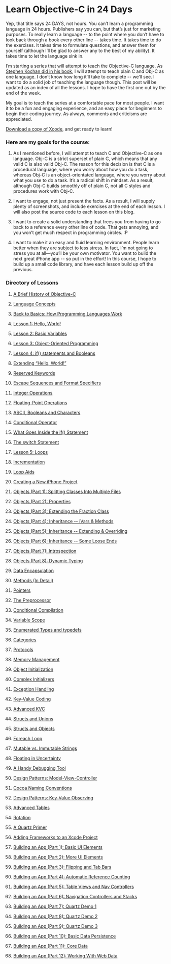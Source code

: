 # Learn Objective-C in 24 Days

Yep, that title says 24 DAYS, not hours. You can’t learn a programming language in 24 hours. Publishers say you can, but that’s just for marketing purposes. To really learn a language -- to the point where you don’t have to look back through a book every other line -- takes time. It takes time to do the exercises. It takes time to formulate questions, and answer them for yourself (although I’ll be glad to answer any to the best of my ability). It takes time to let the language sink in.

I’m starting a series that will attempt to teach the Objective-C language. As [Stephen Kochan did in his book](https://www.amazon.com/Programming-Objective-C-2-0-Stephen-Kochan/dp/0321566157/), I will attempt to teach plain C and Obj-C as one language. I don’t know how long it’ll take to complete -- we’ll see. I want to do a solid job of teaching the language though. This post will be updated as an index of all the lessons. I hope to have the first one out by the end of the week.

My goal is to teach the series at a comfortable pace for most people. I want it to be a fun and engaging experience, and an easy place for beginners to begin their coding journey. As always, comments and criticisms are appreciated.

[Download a copy of Xcode](https://developer.apple.com/xcode/downloads/), and get ready to learn!

### Here are my goals for the course:

1. As I mentioned before, I will attempt to teach C and Objective-C as one language. Obj-C is a strict superset of plain C, which means that any valid C is also valid Obj-C. The reason for this decision is that C is a procedural language, where you worry about how you do a task, whereas Obj-C is an object-orientated language, where you worry about what you use to do a task. It’s a radical shift in mindset. As a result, although Obj-C builds smoothly off of plain C, not all C styles and procedures work with Obj-C.

2. I want to engage, not just present the facts. As a result, I will supply plenty of screenshots, and include exercises at the end of each lesson. I will also post the source code to each lesson on this blog.

3. I want to create a solid understanding that frees you from having to go back to a reference every other line of code. That gets annoying, and you won’t get much respect in programming circles. :P

4. I want to make it an easy and fluid learning environment. People learn better when they are subject to less stress. In fact, I’m not going to stress you at all—you’ll be your own motivator. You want to build the next great iPhone app -- so put in the effort! In this course, I hope to build up a small code library, and have each lesson build up off the previous.

### Directory of Lessons

1. [A Brief History of Objective-C](37.md)

2. [Language Concepts](39.md)

3. [Back to Basics: How Programming Languages Work](40.md)

4. [Lesson 1: Hello, World!](41.md)

5. [Lesson 2: Basic Variables](44.md)

6. [Lesson 3: Object-Oriented Programming](46.md)

7. [Lesson 4: if() statements and Booleans](51.md)

8. [Extending “Hello, World!”](42.md)

9. [Reserved Keywords](43.md)

10. [Escape Sequences and Format Specifiers](45.md)

11. [Integer Operations](47.md)

12. [Floating-Point Operations](48.md)

13. [ASCII, Booleans and Characters](49.md)

14. [Conditional Operator](50.md)

15. [What Goes Inside the if() Statement](52.md)

16. [The switch Statement](53.md)

17. [Lesson 5: Loops](54.md)

18. [Incrementation](55.md)

19. [Loop Aids](56.md)

20. [Creating a New iPhone Project](57.md)

21. [Objects (Part 1): Splitting Classes Into Multiple Files](58.md)

22. [Objects (Part 2): Properties](59.md)

23. [Objects (Part 3): Extending the Fraction Class](62.md)

24. [Objects (Part 4): Inheritance -- iVars & Methods](64.md)

25. [Objects (Part 5): Inheritance -- Extending & Overriding](65.md)

26. [Objects (Part 6): Inheritance -- Some Loose Ends](66.md)

27. [Objects (Part 7): Introspection](67.md)

28. [Objects (Part 8): Dynamic Typing](68.md)

29. [Data Encapsulation](60.md)

30. [Methods (In Detail)](61.md)

31. [Pointers](68.md)

32. [The Preprocessor](69.md)

33. [Conditional Compilation](70.md)

34. [Variable Scope](71.md)

35. [Enumerated Types and typedefs](72.md)

36. [Categories](73.md)

37. [Protocols](74.md)

38. [Memory Management](75.md)

39. [Object Initialization](76.md)

40. [Complex Initializers](77.md)

41. [Exception Handling](78.md)

42. [Key-Value Coding](79.md)

43. [Advanced KVC](80.md)

44. [Structs and Unions](81.md)

45. [Structs and Objects](82.md)

46. [Foreach Loop](83.md)

47. [Mutable vs. Immutable Strings](84.md)

48. [Floating in Uncertainty](85.md)

49. [A Handy Debugging Tool](86.md)

50. [Design Patterns: Model-View-Controller](87.md)

51. [Cocoa Naming Conventions](88.md)

52. [Design Patterns: Key-Value Observing](89.md)

53. [Advanced Tables](90.md)

54. [Rotation](91.md)

55. [A Quartz Primer](92.md)

56. [Adding Frameworks to an Xcode Project](93.md)

57. [Building an App (Part 1): Basic UI Elements](94.md)

58. [Building an App (Part 2): More UI Elements](95.md)

59. [Building an App (Part 3): Flipping and Tab Bars](96.md)

60. [Building an App (Part 4): Automatic Reference Counting](97.md)

61. [Building an App (Part 5): Table Views and Nav Controllers](98.md)

62. [Building an App (Part 6): Navigation Controllers and Stacks](99.md)

63. [Building an App (Part 7): Quartz Demo 1](100.md)

64. [Building an App (Part 8): Quartz Demo 2](101.md)

65. [Building an App (Part 9): Quartz Demo 3](102.md)

66. [Building an App (Part 10): Basic Data Persistence](103.md)

67. [Building an App (Part 11): Core Data](104.md)

68. [Building an App (Part 12): Working With Web Data](105.md)
